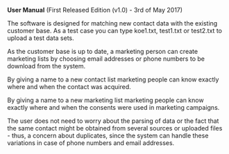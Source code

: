 __User Manual__ (First Released Edition (v1.0) - 3rd of May 2017)

The software is designed for matching new contact data with the existing customer base. As a test case you can type koe1.txt, test1.txt or test2.txt to upload a test data sets.

As the customer base is up to date, a marketing person can create marketing lists by choosing email addresses or phone numbers to be download from the system.

By giving a name to a new contact list marketing people can know exactly where and when the contact was acquired.

By giving a name to a new marketing list marketing people can know exactly where and when the consents were used in marketing campaigns.

The user does not need to worry about the parsing of data or the fact that the same contact might be obtained from several sources or uploaded files - thus, a concern about duplicates, since the system can handle these variations in case of phone numbers and email addresses.
